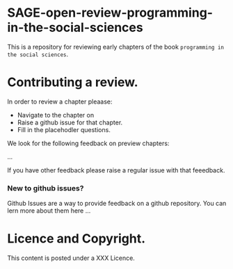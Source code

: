 # SAGE-open-review-programming-in-the-social-sciences

This is a repository for reviewing early chapters of the book `programming in the social sciences`. 


# Contributing a review. 

In order to review a chapter pleaase:  

- Navigate to the chapter on
- Raise a github issue for that chapter. 
- Fill in the placehodler questions. 

We look for the following feedback on preview chapters: 

...


If you have other feedback please raise a regular issue with that feeedback.


### New to github issues? 

Github Issues are a way to provide feedback on a github repository. You can lern more about them here ... 


# Licence and Copyright. 

This content is posted under a XXX Licence. 

